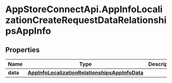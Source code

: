 # AppStoreConnectApi.AppInfoLocalizationCreateRequestDataRelationshipsAppInfo

## Properties

Name | Type | Description | Notes
------------ | ------------- | ------------- | -------------
**data** | [**AppInfoLocalizationRelationshipsAppInfoData**](AppInfoLocalizationRelationshipsAppInfoData.md) |  | 


